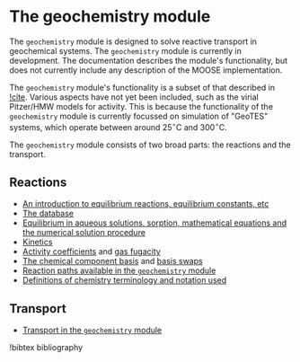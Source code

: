 # The geochemistry module

The `geochemistry` module is designed to solve reactive transport in geochemical systems.  The `geochemistry` module is currently in development.  The documentation describes the module's functionality, but does not currently include any description of the MOOSE implementation.

The `geochemistry` module's functionality is a subset of that described in [!cite](bethke_2007).  Various aspects have not yet been included, such as the virial Pitzer/HMW models for activity.  This is because the functionality of the `geochemistry` module is currently focussed on simulation of "GeoTES" systems, which operate between around $25^{\circ}$C and $300^{\circ}$C.

The `geochemistry` module consists of two broad parts: the reactions and the transport.

## Reactions

- [An introduction to equilibrium reactions, equilibrium constants, etc](equilibrium_reactions.md)
- [The database](database.md)
- [Equilibrium in aqueous solutions, sorption, mathematical equations and the numerical solution procedure](equilibrium.md)
- [Kinetics](kinetics.md)
- [Activity coefficients](activity_coefficients.md) and [gas fugacity](fugacity.md)
- [The chemical component basis](basis.md) and [basis swaps](swap.md)
- [Reaction paths available in the `geochemistry` module](reaction_paths.md)
- [Definitions of chemistry terminology and notation used](geochemistry_nomenclature.md)

## Transport

- [Transport in the `geochemistry` module](transport.md)



!bibtex bibliography
